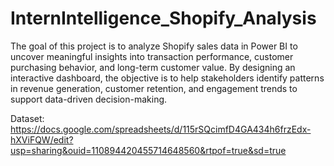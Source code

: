 # InternIntelligence_Shopify_Analysis
The goal of this project is to analyze Shopify sales data in Power BI to uncover meaningful insights into transaction performance, customer purchasing behavior, and long-term customer value. By designing an interactive dashboard, the objective is to help stakeholders identify patterns in revenue generation, customer retention, and engagement trends to support data-driven decision-making.

Dataset: https://docs.google.com/spreadsheets/d/115rSQcimfD4GA434h6frzEdx-hXViFQW/edit?usp=sharing&ouid=110894420455714648560&rtpof=true&sd=true
